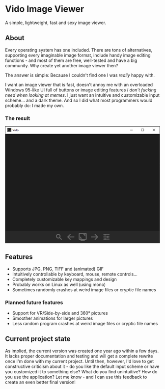 # Vido Image Viewer
A simple, lightweight, fast and sexy image viewer.

## About
Every operating system has one included. There are tons of alternatives, supporting every imaginable image format, include handy image editing functions - and most of them are free, well-tested and have a big community. Why create yet another image viewer then?

The answer is simple: Because I couldn't find one I was *really* happy with.

I want an image viewer that is fast, doesn't annoy me with an overloaded Windows 95-like UI full of buttons or image editing features *I don't fucking need when looking at memes*. I just want an intuitive and customizable input scheme... and a dark theme. And so I did what most programmers would probably do: I made my own.

### The result
![alt text](./media/screenshot.png "Screenshot of Vido")

## Features
- Supports JPG, PNG, TIFF and (animated) GIF
- Intuitively controllable by keyboard, mouse, remote controls...
- Completely customizable key mappings and design
- Probably works on Linux as well (using mono)
- Sometimes randomly crashes at weird image files or cryptic file names

### Planned future features
- Support for VR/Side-by-side and 360° pictures
- Smoother animations for larger pictures
- Less random program crashes at weird image files or cryptic file names

## Current project state
As implied, the current version was created one year ago within a few days. It lacks proper documentation and testing and will get a complete rewrite once I'm done with my current project. Until then, however, I'd love to get constructive criticism about it - do you like the default input scheme or have you customized it to something else? What do you find unintuitive? How do you use the application? Let me know - and I can use this feedback to create an even better final version!